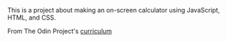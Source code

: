 This is a project about making an on-screen calculator using JavaScript, HTML, and CSS.

From The Odin Project's [curriculum](https://www.theodinproject.com/courses/web-development-101/lessons/calculator)